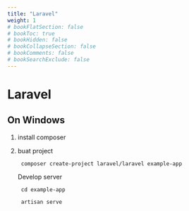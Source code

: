 ```yaml
---
title: "Laravel"
weight: 1
# bookFlatSection: false
# bookToc: true
# bookHidden: false
# bookCollapseSection: false
# bookComments: false
# bookSearchExclude: false
---
```


# Laravel

## On Windows

1. install composer
2. buat project

        composer create-project laravel/laravel example-app

    Develop server

        cd example-app

        artisan serve

